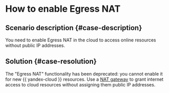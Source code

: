 # How to enable Egress NAT


## Scenario description {#case-description}

You need to enable Egress NAT in the cloud to access online resources without public IP addresses.

## Solution {#case-resolution}

The "Egress NAT" functionality has been deprecated: you cannot enable it for new {{ yandex-cloud }} resources. Use a [NAT gateway](https://cloud.yandex.ru/docs/vpc/concepts/gateways#nat-gateway) to grant internet access to cloud resources without assigning them public IP addresses.